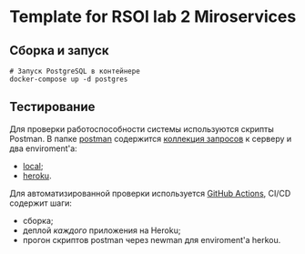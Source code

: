 # Template for RSOI lab 2 Miroservices

## Сборка и запуск

```shell script
# Запуск PostgreSQL в контейнере
docker-compose up -d postgres
```

## Тестирование
Для проверки работоспособности системы используются скрипты Postman.
В папке [postman](postman) содержится [коллекция запросов](postman/postman-collection.json) к серверу и два enviroment'а:
* [local](postman/postman-local-environment.json);
* [heroku](postman/postman-heroku-environment.json).

Для автоматизированной проверки используется [GitHub Actions](.github/workflows/main.yml), CI/CD содержит шаги:
* сборка;
* деплой _каждого_ приложения на Heroku;
* прогон скриптов postman через newman для enviroment'а herkou.